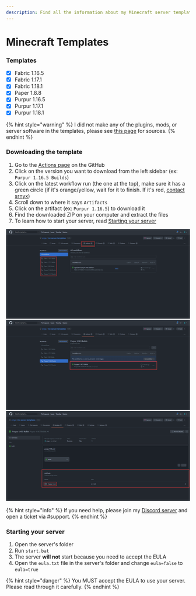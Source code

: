 ```yaml
---
description: Find all the information about my Minecraft server templates
---
```


# Minecraft Templates

### Templates

* [x] Fabric 1.16.5
* [x] Fabric 1.17.1
* [x] Fabric 1.18.1
* [x] Paper 1.8.8
* [x] Purpur 1.16.5
* [x] Purpur 1.17.1
* [x] Purpur 1.18.1

{% hint style="warning" %}
I did not make any of the plugins, mods, or server software in the templates, please see [this page](sources.md) for sources.
{% endhint %}

### Downloading the template

1. Go to the [Actions page](https://github.com/srnyx/mc-server-templates/actions) on the GitHub
2. Click on the version you want to download from the left sidebar (ex: `Purpur 1.16.5 Builds`)
3. Click on the latest workflow run (the one at the top), make sure it has a green circle (if it's orange/yellow, wait for it to finish. If it's red, [contact srnyx](https://srnyx.xyz/discord))
4. Scroll down to where it says `Artifacts`
5. Click on the artifact (ex: `Purpur 1.16.5`) to download it
6. Find the downloaded ZIP on your computer and extract the files
7. To learn how to start your server, read [Starting your server](README.md#Starting-your-server)

![Step 2](<../../.gitbook/assets/actions-types.png>)
![Step 3](<../../.gitbook/assets/actions-types-latest.png>)
![Step 4/5](<../../.gitbook/assets/actions-types-artifacts.png>)

{% hint style="info" %}
If you need help, please join my [Discord server](https://srnyx.xyz/discord) and open a ticket via #support.
{% endhint %}

### Starting your server

1. Open the server's folder
2. Run `start.bat`
3. The server __will not__ start because you need to accept the EULA
4. Open the `eula.txt` file in the server's folder and change `eula=false` to `eula=true`

{% hint style="danger" %}
You MUST accept the EULA to use your server. Please read through it carefully.
{% endhint %}
